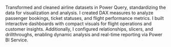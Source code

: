 Transformed and cleaned airline datasets in Power Query,
standardizing the data for visualization and analysis. I created
DAX measures to analyze passenger bookings, ticket statuses,
and flight performance metrics. I built interactive dashboards
with compact visuals for flight operations and customer insights.
Additionally, I configured relationships, slicers, and drillthroughs,
enabling dynamic analysis and real-time reporting via
Power BI Service.
